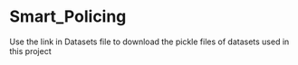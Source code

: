 # Smart_Policing

Use the link in Datasets file to download the pickle files of datasets used in this project
